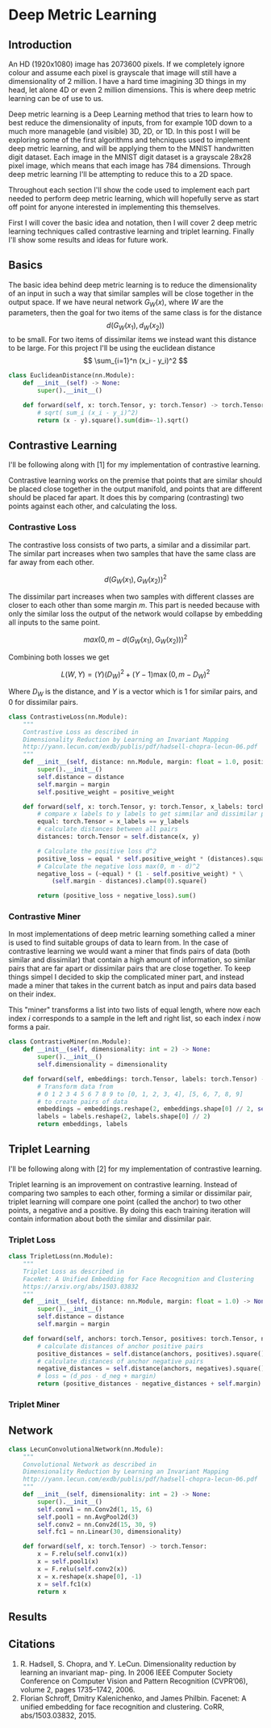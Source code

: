 <script>
  MathJax = {
    tex: {
      inlineMath: [['$', '$']]
    }
  };
</script>
<script type="text/javascript" id="MathJax-script" async
  src="https://cdn.jsdelivr.net/npm/mathjax@3/es5/tex-mml-chtml.js">
</script>




# Deep Metric Learning

## Introduction
An HD (1920x1080) image has 2073600 pixels. If we completely ignore colour and assume each pixel is grayscale that image will still have a dimensionality of 2 million. I have a hard time imagining 3D things in my head, let alone 4D or even 2 million dimensions. This is where deep metric learning can be of use to us.

Deep metric learning is a Deep Learning method that tries to learn how to best reduce the dimensionality of inputs, from for example 10D down to a much more manageble (and visible) 3D, 2D, or 1D. In this post I will be exploring some of the first algorithms and tehcniques used to implement deep metric learning, and will be applying them to the MNIST handwritten digit dataset.  Each image in the MNIST digit dataset is a grayscale 28x28 pixel image, which means that each image has 784 dimensions. Through deep metric learning I'll be attempting to reduce this to a 2D space.

Throughout each section I'll show the code used to implement each part needed to perform deep metric learning, which will hopefully serve as start off point for anyone interested in implementing this themselves.

First I will cover the basic idea and notation, then I will cover 2 deep metric learning techniques called contrastive learning and triplet learning. Finally I'll show some results and ideas for future work.

## Basics
The basic idea behind deep metric learning is to reduce the dimensionality of an input in such a way that similar samples will be close together in the output space. If we have neural network $G_W(x)$, where $W$ are the parameters, then the goal for two items of the same class is for the distance
$$
d(G_W(x_1), d_W(x_2))
$$
to be small. For two items of dissimilar items we instead want this distance to be large. For this project I'll be using the euclidean distance
$$
\sum_{i=1}^n (x_i - y_i)^2
$$

```python
class EuclideanDistance(nn.Module):
    def __init__(self) -> None:
        super().__init__()

    def forward(self, x: torch.Tensor, y: torch.Tensor) -> torch.Tensor:
        # sqrt( sum_i (x_i - y_i)^2)
        return (x - y).square().sum(dim=-1).sqrt()
```

## Contrastive Learning

I'll be following along with [1] for my implementation of contrastive learning.

Contrastive learning works on the premise that points that are similar should be placed close together in the output manifold, and points that are different should be placed far apart. It does this by comparing (contrasting) two points against each other, and calculating the loss.

### Contrastive Loss
The contrastive loss consists of two parts, a similar and a dissimilar part. The similar part increases when two samples that have the same class are far away from each other.

$$
d(G_W(x_1), G_W(x_2))^2
$$

The dissimilar part increases when two samples with different classes are closer to each other than some margin $m$. This part is needed because with only the similar loss the output of the network would collapse by embedding all inputs to the same point.

$$
max(0, m - d(G_W(x_1), G_W(x_2)))^2
$$

Combining both losses we get

$$
L(W, Y) = (Y) (D_W)^2 + (Y - 1) \max(0, m - D_W)^2
$$

Where $D_W$ is the distance, and $Y$ is a vector which is 1 for similar pairs, and 0 for dissimilar pairs.

```python
class ContrastiveLoss(nn.Module):
    """
    Contrastive Loss as described in
    Dimensionality Reduction by Learning an Invariant Mapping
    http://yann.lecun.com/exdb/publis/pdf/hadsell-chopra-lecun-06.pdf
    """
    def __init__(self, distance: nn.Module, margin: float = 1.0, positive_weight: float = 0.5) -> None:
        super().__init__()
        self.distance = distance
        self.margin = margin
        self.positive_weight = positive_weight

    def forward(self, x: torch.Tensor, y: torch.Tensor, x_labels: torch.Tensor, y_labels: torch.Tensor) -> torch.Tensor:
        # compare x labels to y labels to get simmilar and dissimilar pairs
        equal: torch.Tensor = x_labels == y_labels
        # calculate distances between all pairs
        distances: torch.Tensor = self.distance(x, y)

        # Calculate the positive loss d^2
        positive_loss = equal * self.positive_weight * (distances).square()
        # Calculate the negative loss max(0, m - d)^2
        negative_loss = (~equal) * (1 - self.positive_weight) * \
            (self.margin - distances).clamp(0).square()

        return (positive_loss + negative_loss).sum()
```


### Contrastive Miner

In most implementations of deep metric learning something called a miner is used to find suitable groups of data to learn from. In the case of contrastive learning we would want a miner that finds pairs of data (both similar and dissimilar) that contain a high amount of information, so similar pairs that are far apart or dissimilar pairs that are close together. To keep things simpel I decided to skip the complicated miner part, and instead made a miner that takes in the current batch as input and pairs data based on their index.

This "miner" transforms a list into two lists of equal length, where now each index $i$ corresponds to a sample in the left and right list, so each index $i$ now forms a pair.

```python
class ContrastiveMiner(nn.Module):
    def __init__(self, dimensionality: int = 2) -> None:
        super().__init__()
        self.dimensionality = dimensionality

    def forward(self, embeddings: torch.Tensor, labels: torch.Tensor) -> Tuple[torch.Tensor, torch.Tensor]:
        # Transform data from
        # 0 1 2 3 4 5 6 7 8 9 to [0, 1, 2, 3, 4], [5, 6, 7, 8, 9]
        # to create pairs of data
        embeddings = embeddings.reshape(2, embeddings.shape[0] // 2, self.dimensionality)
        labels = labels.reshape(2, labels.shape[0] // 2)
        return embeddings, labels
```

## Triplet Learning

I'll be following along with [2] for my implementation of contrastive learning.

Triplet learning is an improvement on contrastive learning. Instead of comparing two samples to each other, forming a similar or dissimilar pair, triplet learning will compare one point (called the anchor) to two other points, a negative and a positive. By doing this each training iteration will contain information about both the similar and dissimilar pair.

### Triplet Loss

```python
class TripletLoss(nn.Module):
    """
    Triplet Loss as described in
    FaceNet: A Unified Embedding for Face Recognition and Clustering
    https://arxiv.org/abs/1503.03832
    """
    def __init__(self, distance: nn.Module, margin: float = 1.0) -> None:
        super().__init__()
        self.distance = distance
        self.margin = margin

    def forward(self, anchors: torch.Tensor, positives: torch.Tensor, negatives: torch.Tensor) -> torch.Tensor:
        # calculate distances of anchor positive pairs
        positive_distances = self.distance(anchors, positives).square()
        # calculate distances of anchor negative pairs
        negative_distances = self.distance(anchors, negatives).square()
        # loss = (d_pos - d_neg + margin)
        return (positive_distances - negative_distances + self.margin).clamp(0).sum()
```

### Triplet Miner

## Network

```python
class LecunConvolutionalNetwork(nn.Module):
    """
    Convolutional Network as described in
    Dimensionality Reduction by Learning an Invariant Mapping
    http://yann.lecun.com/exdb/publis/pdf/hadsell-chopra-lecun-06.pdf
    """
    def __init__(self, dimensionality: int = 2) -> None:
        super().__init__()
        self.conv1 = nn.Conv2d(1, 15, 6)
        self.pool1 = nn.AvgPool2d(3)
        self.conv2 = nn.Conv2d(15, 30, 9)
        self.fc1 = nn.Linear(30, dimensionality)

    def forward(self, x: torch.Tensor) -> torch.Tensor:
        x = F.relu(self.conv1(x))
        x = self.pool1(x)
        x = F.relu(self.conv2(x))
        x = x.reshape(x.shape[0], -1)
        x = self.fc1(x)
        return x
```

## Results

## Citations
1. R. Hadsell, S. Chopra, and Y. LeCun. Dimensionality reduction by learning an invariant map-
ping. In 2006 IEEE Computer Society Conference on Computer Vision and Pattern Recognition
(CVPR’06), volume 2, pages 1735–1742, 2006.
2. Florian Schroff, Dmitry Kalenichenko, and James Philbin. Facenet: A unified embedding for face
recognition and clustering. CoRR, abs/1503.03832, 2015.